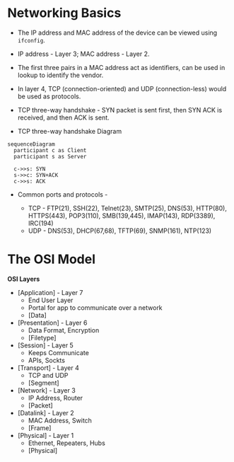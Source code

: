 # Networking Basics

* The IP address and MAC address of the device can be viewed using ```ifconfig```.

* IP address - Layer 3; MAC address - Layer 2.

* The first three pairs in a MAC address act as identifiers, can be used in lookup to identify the vendor.

* In layer 4, TCP (connection-oriented) and UDP (connection-less) would be used as protocols.

* TCP three-way handshake - SYN packet is sent first, then SYN ACK is received, and then ACK is sent.

* TCP three-way handshake Diagram
```mermaid
sequenceDiagram
  participant c as Client
  participant s as Server
  
  c->>s: SYN
  s->>c: SYN+ACK
  c->>s: ACK
```

* Common ports and protocols -

  * TCP - FTP(21), SSH(22), Telnet(23), SMTP(25), DNS(53), HTTP(80), HTTPS(443), POP3(110), SMB(139,445), IMAP(143), RDP(3389), IRC(194)
  * UDP - DNS(53), DHCP(67,68), TFTP(69), SNMP(161), NTP(123)  


# The OSI Model
**OSI Layers**
- [Application] - Layer 7
   - End User Layer
   - Portal for app to communicate over a network
   - [Data]
- [Presentation] - Layer 6
   - Data Format, Encryption
   - [Filetype]
- [Session] - Layer 5
   - Keeps Communicate
   - APIs, Sockts
- [Transport] - Layer 4
   - TCP and UDP
   - [Segment]
- [Network] - Layer 3
   - IP Address, Router
   - [Packet]
- [Datalink] - Layer 2
   - MAC Address, Switch
   - [Frame]
- [Physical] - Layer 1
   - Ethernet, Repeaters, Hubs
   - [Physical]
